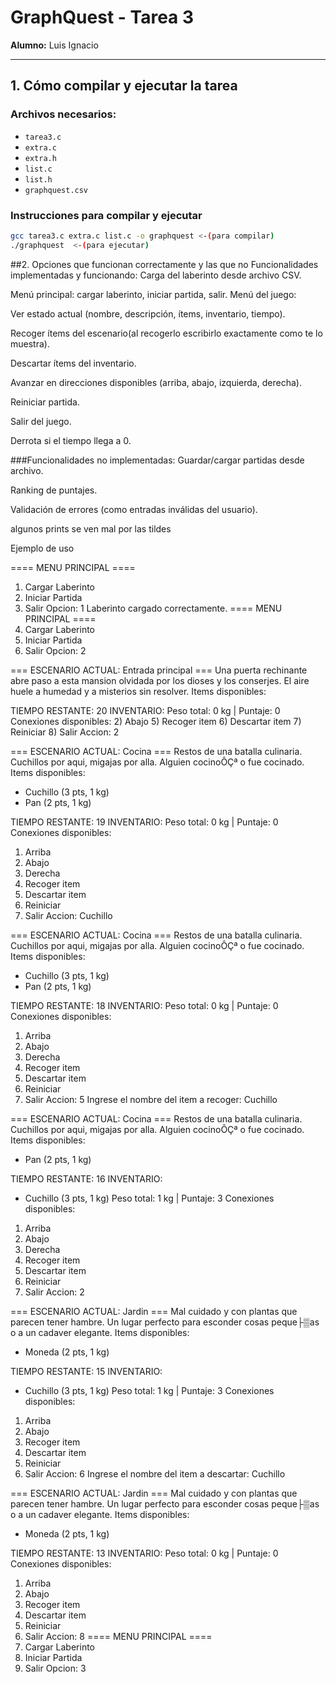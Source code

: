 # GraphQuest - Tarea 3

**Alumno:** Luis Ignacio  

---

## 1. Cómo compilar y ejecutar la tarea

###  Archivos necesarios:
- `tarea3.c`
- `extra.c`
- `extra.h`
- `list.c`
- `list.h`
- `graphquest.csv` 

###  Instrucciones para compilar y ejecutar

```bash
gcc tarea3.c extra.c list.c -o graphquest <-(para compilar)
./graphquest  <-(para ejecutar)
```
##2. Opciones que funcionan correctamente y las que no
Funcionalidades implementadas y funcionando:
Carga del laberinto desde archivo CSV.

Menú principal: cargar laberinto, iniciar partida, salir.
Menú del juego:

Ver estado actual (nombre, descripción, ítems, inventario, tiempo).

Recoger ítems del escenario(al recogerlo escribirlo exactamente como te lo muestra).

Descartar ítems del inventario.

Avanzar en direcciones disponibles (arriba, abajo, izquierda, derecha).

Reiniciar partida.

Salir del juego.

Derrota si el tiempo llega a 0.

###Funcionalidades no implementadas:
 Guardar/cargar partidas desde archivo.
 
 Ranking de puntajes.
 
 Validación de errores (como entradas inválidas del usuario).
 
 algunos prints se ven mal por las tildes


 Ejemplo de uso

==== MENU PRINCIPAL ====
1) Cargar Laberinto
2) Iniciar Partida
3) Salir
Opcion: 1
Laberinto cargado correctamente.
==== MENU PRINCIPAL ====
1) Cargar Laberinto
2) Iniciar Partida
3) Salir
Opcion: 2

=== ESCENARIO ACTUAL: Entrada principal ===
Una puerta rechinante abre paso a esta mansion olvidada por los dioses y los conserjes. El aire huele a humedad y a misterios sin resolver.
Items disponibles:

TIEMPO RESTANTE: 20
INVENTARIO:
Peso total: 0 kg | Puntaje: 0
Conexiones disponibles:
2) Abajo
5) Recoger item
6) Descartar item
7) Reiniciar
8) Salir
Accion: 2

=== ESCENARIO ACTUAL: Cocina ===
Restos de una batalla culinaria. Cuchillos por aqui, migajas por alla. Alguien cocinoÔÇª o fue cocinado.
Items disponibles:
- Cuchillo (3 pts, 1 kg)
- Pan (2 pts, 1 kg)

TIEMPO RESTANTE: 19
INVENTARIO:
Peso total: 0 kg | Puntaje: 0
Conexiones disponibles:
1) Arriba
2) Abajo
4) Derecha
5) Recoger item
6) Descartar item
7) Reiniciar
8) Salir
Accion: Cuchillo

=== ESCENARIO ACTUAL: Cocina ===
Restos de una batalla culinaria. Cuchillos por aqui, migajas por alla. Alguien cocinoÔÇª o fue cocinado.
Items disponibles:
- Cuchillo (3 pts, 1 kg)
- Pan (2 pts, 1 kg)

TIEMPO RESTANTE: 18
INVENTARIO:
Peso total: 0 kg | Puntaje: 0
Conexiones disponibles:
1) Arriba
2) Abajo
4) Derecha
5) Recoger item
6) Descartar item
7) Reiniciar
8) Salir
Accion: 5
Ingrese el nombre del item a recoger: Cuchillo

=== ESCENARIO ACTUAL: Cocina ===
Restos de una batalla culinaria. Cuchillos por aqui, migajas por alla. Alguien cocinoÔÇª o fue cocinado.
Items disponibles:
- Pan (2 pts, 1 kg)

TIEMPO RESTANTE: 16
INVENTARIO:
- Cuchillo (3 pts, 1 kg)
Peso total: 1 kg | Puntaje: 3
Conexiones disponibles:
1) Arriba
2) Abajo
4) Derecha
5) Recoger item
6) Descartar item
7) Reiniciar
8) Salir
Accion: 2

=== ESCENARIO ACTUAL: Jardin ===
Mal cuidado y con plantas que parecen tener hambre. Un lugar perfecto para esconder cosas peque├▒as o a un cadaver elegante.
Items disponibles:
- Moneda (2 pts, 1 kg)

TIEMPO RESTANTE: 15
INVENTARIO:
- Cuchillo (3 pts, 1 kg)
Peso total: 1 kg | Puntaje: 3
Conexiones disponibles:
1) Arriba
2) Abajo
5) Recoger item
6) Descartar item
7) Reiniciar
8) Salir
Accion: 6
Ingrese el nombre del item a descartar: Cuchillo

=== ESCENARIO ACTUAL: Jardin ===
Mal cuidado y con plantas que parecen tener hambre. Un lugar perfecto para esconder cosas peque├▒as o a un cadaver elegante.
Items disponibles:
- Moneda (2 pts, 1 kg)

TIEMPO RESTANTE: 13
INVENTARIO:
Peso total: 0 kg | Puntaje: 0
Conexiones disponibles:
1) Arriba
2) Abajo
5) Recoger item
6) Descartar item
7) Reiniciar
8) Salir
Accion: 8
==== MENU PRINCIPAL ====
1) Cargar Laberinto
2) Iniciar Partida
3) Salir
Opcion: 3
 



